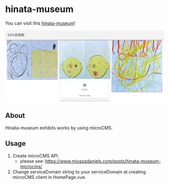 # hinata-museum
You can visit this [hinata-museum](https://hinata-museum.miyazadaniels.com)!

![hinata-museum-image](https://github.com/miyazaDaniels/hinata-museum/blob/main/images/top.png?raw=true)

## About
Hinata-museum exhibits works by using microCMS.

## Usage
1. Create microCMS API.
   * please see: https://www.miyazadaniels.com/posts/hinata-museum-microcms/
1. Change serviceDomain string to your serviceDomain at creating microCMS client in HomePage.vue.
